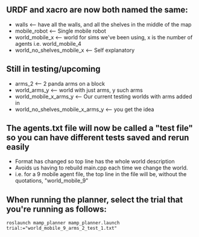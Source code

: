 ## URDF and xacro are now both named the same:
- walls                      <-- have all the walls, and all the shelves in the middle of the map
- mobile_robot      	       <-- Single mobile robot
- world_mobile_x             <-- world for sims we've been using, x is the number of agents i.e. world_mobile_4
- world_no_shelves_mobile_x  <-- Self explanatory


## Still in testing/upcoming
- arms_2 			                  <-- 2 panda arms on a block
- world_arms_y 			          <-- world with just arms, y such arms
- world_mobile_x_arms_y  	          <-- Our current testing worlds with arms added in
- world_no_shelves_mobile_x_arms_y  <-- you get the idea

## The agents.txt file will now be called a "test file" so you can have different tests saved and rerun easily
- Format has changed so top line has the whole world description
- Avoids us having to rebuild main.cpp each time we change the world.
- i.e. for a 9 mobile agent file, the top line in the file will be, without the quotations, "world_mobile_9"

## When running the planner, select the trial that you're running as follows:
`roslaunch mamp_planner mamp_planner.launch trial:="world_mobile_9_arms_2_test_1.txt"`
    